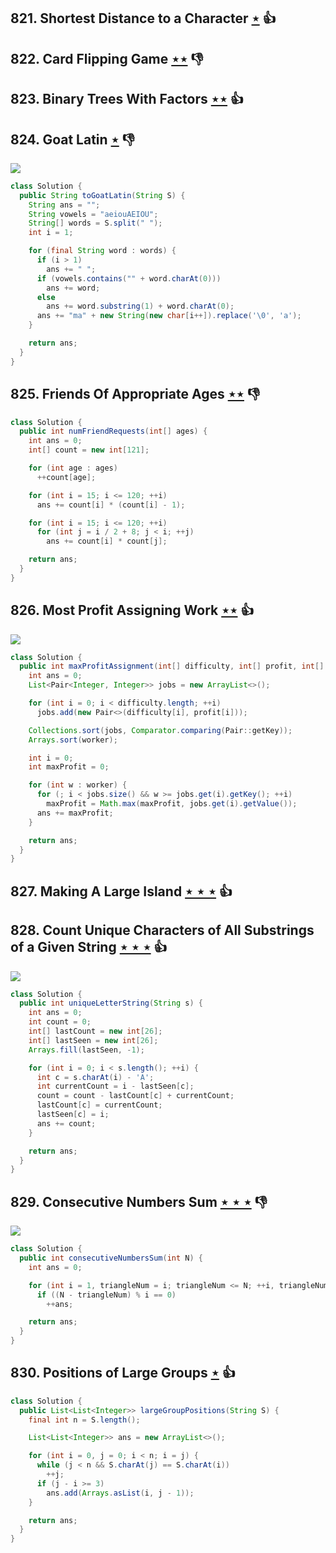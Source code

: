 ## 821. Shortest Distance to a Character [$\star$](https://leetcode.com/problems/shortest-distance-to-a-character) :thumbsup:

## 822. Card Flipping Game [$\star\star$](https://leetcode.com/problems/card-flipping-game) :thumbsdown:

## 823. Binary Trees With Factors [$\star\star$](https://leetcode.com/problems/binary-trees-with-factors) :thumbsup:

## 824. Goat Latin [$\star$](https://leetcode.com/problems/goat-latin) :thumbsdown:

![](https://img.shields.io/badge/-String-60373E.svg?style=flat-square)

```java
class Solution {
  public String toGoatLatin(String S) {
    String ans = "";
    String vowels = "aeiouAEIOU";
    String[] words = S.split(" ");
    int i = 1;

    for (final String word : words) {
      if (i > 1)
        ans += " ";
      if (vowels.contains("" + word.charAt(0)))
        ans += word;
      else
        ans += word.substring(1) + word.charAt(0);
      ans += "ma" + new String(new char[i++]).replace('\0', 'a');
    }

    return ans;
  }
}
```

## 825. Friends Of Appropriate Ages [$\star\star$](https://leetcode.com/problems/friends-of-appropriate-ages) :thumbsdown:

```java
class Solution {
  public int numFriendRequests(int[] ages) {
    int ans = 0;
    int[] count = new int[121];

    for (int age : ages)
      ++count[age];

    for (int i = 15; i <= 120; ++i)
      ans += count[i] * (count[i] - 1);

    for (int i = 15; i <= 120; ++i)
      for (int j = i / 2 + 8; j < i; ++j)
        ans += count[i] * count[j];

    return ans;
  }
}
```

## 826. Most Profit Assigning Work [$\star\star$](https://leetcode.com/problems/most-profit-assigning-work) :thumbsup:

![](https://img.shields.io/badge/-Two%20Pointers-2EA9DF.svg?style=flat-square)

```java
class Solution {
  public int maxProfitAssignment(int[] difficulty, int[] profit, int[] worker) {
    int ans = 0;
    List<Pair<Integer, Integer>> jobs = new ArrayList<>();

    for (int i = 0; i < difficulty.length; ++i)
      jobs.add(new Pair<>(difficulty[i], profit[i]));

    Collections.sort(jobs, Comparator.comparing(Pair::getKey));
    Arrays.sort(worker);

    int i = 0;
    int maxProfit = 0;

    for (int w : worker) {
      for (; i < jobs.size() && w >= jobs.get(i).getKey(); ++i)
        maxProfit = Math.max(maxProfit, jobs.get(i).getValue());
      ans += maxProfit;
    }

    return ans;
  }
}
```

## 827. Making A Large Island [$\star\star\star$](https://leetcode.com/problems/making-a-large-island) :thumbsup:

## 828. Count Unique Characters of All Substrings of a Given String [$\star\star\star$](https://leetcode.com/problems/count-unique-characters-of-all-substrings-of-a-given-string) :thumbsup:

![](https://img.shields.io/badge/-Two%20Pointers-2EA9DF.svg?style=flat-square)

```java
class Solution {
  public int uniqueLetterString(String s) {
    int ans = 0;
    int count = 0;
    int[] lastCount = new int[26];
    int[] lastSeen = new int[26];
    Arrays.fill(lastSeen, -1);

    for (int i = 0; i < s.length(); ++i) {
      int c = s.charAt(i) - 'A';
      int currentCount = i - lastSeen[c];
      count = count - lastCount[c] + currentCount;
      lastCount[c] = currentCount;
      lastSeen[c] = i;
      ans += count;
    }

    return ans;
  }
}
```

## 829. Consecutive Numbers Sum [$\star\star\star$](https://leetcode.com/problems/consecutive-numbers-sum) :thumbsdown:

![](https://img.shields.io/badge/-Math-434343.svg?style=flat-square)

```java
class Solution {
  public int consecutiveNumbersSum(int N) {
    int ans = 0;

    for (int i = 1, triangleNum = i; triangleNum <= N; ++i, triangleNum += i)
      if ((N - triangleNum) % i == 0)
        ++ans;

    return ans;
  }
}
```

## 830. Positions of Large Groups [$\star$](https://leetcode.com/problems/positions-of-large-groups) :thumbsup:

```java
class Solution {
  public List<List<Integer>> largeGroupPositions(String S) {
    final int n = S.length();

    List<List<Integer>> ans = new ArrayList<>();

    for (int i = 0, j = 0; i < n; i = j) {
      while (j < n && S.charAt(j) == S.charAt(i))
        ++j;
      if (j - i >= 3)
        ans.add(Arrays.asList(i, j - 1));
    }

    return ans;
  }
}
```
